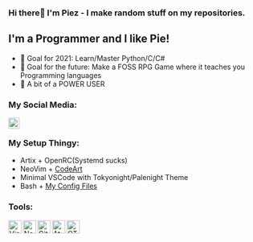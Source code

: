 ### Hi there👋 I'm Piez - I make random stuff on my repositories.
## I'm a Programmer and I like Pie!
- 🥅 Goal for 2021: Learn/Master Python/C/C#<br />
- 🥅 Goal for the future: Make a FOSS RPG Game where it teaches you Programming languages<br />
- 🐧 A bit of a POWER USER

### My Social Media:
[<img align="left" alt="Piez | Twitter" width="22px" src="https://cdn.jsdelivr.net/npm/simple-icons@v3/icons/twitter.svg" />](https://twitter.com/piewith_z)
<br />

### My Setup Thingy:
- Artix + OpenRC(Systemd sucks)
- NeoVim + [CodeArt](https://github.com/artart222/codeart)
- Minimal VSCode with Tokyonight/Palenight Theme
- Bash + [My Config Files](https://github.com/Piezz/dotfiles)

### Tools:

[<img align="left" src="https://user-images.githubusercontent.com/64570731/109303367-45a2d600-786d-11eb-9547-9bb882199360.png" alt="Visual Studio Code(VSCode)" width="26px">](https://code.visualstudio.com)
[<img align="left" src="https://user-images.githubusercontent.com/84755426/141926123-aa1e074a-882a-43ed-b1a5-c6447d66ccc2.png" alt="NeoVim" width="26px">](https://neovim.io/)
[<img align="left" src="https://user-images.githubusercontent.com/84755426/141926841-18adfcd5-3dca-44fb-876b-e87e4c3a74c3.png" alt="Git" width="26px">](https://git-scm.com/)
[<img align="left" src="https://user-images.githubusercontent.com/84755426/141926836-1195125b-9a70-4cb2-a438-ca5f88f30626.png" alt="Atom" width="26px">](https://atom.io/)
[<img align="left" src="https://cdn.shopify.com/s/files/1/0099/4220/4513/products/QtInstaller-256_550x825.png?v=1599810320" alt="QTCreator" width="26px">](https://www.qt.io/product/development-tools)
